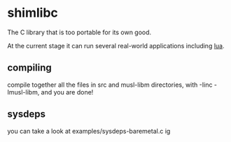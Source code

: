 # shimlibc
The C library that is too portable for its own good.

At the current stage it can run several real-world applications including [lua](https://www.lua.org/).

## compiling
compile together all the files in src and musl-libm directories, with -Iinc -Imusl-libm, and you are done!

## sysdeps
you can take a look at examples/sysdeps-baremetal.c ig